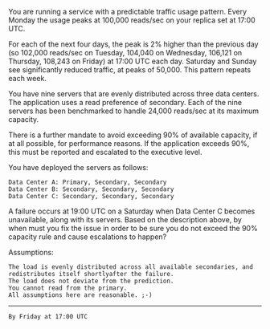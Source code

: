  You are running a service with a predictable traffic usage pattern. Every Monday the usage peaks at 100,000 reads/sec on your replica set at 17:00 UTC.

For each of the next four days, the peak is 2% higher than the previous day (so 102,000 reads/sec on Tuesday, 104,040 on Wednesday, 106,121 on Thursday, 108,243 on Friday) at 17:00 UTC each day. Saturday and Sunday see significantly reduced traffic, at peaks of 50,000. This pattern repeats each week.

You have nine servers that are evenly distributed across three data centers. The application uses a read preference of secondary. Each of the nine servers has been benchmarked to handle 24,000 reads/sec at its maximum capacity.

There is a further mandate to avoid exceeding 90% of available capacity, if at all possible, for performance reasons. If the application exceeds 90%, this must be reported and escalated to the executive level.

You have deployed the servers as follows:

    Data Center A: Primary, Secondary, Secondary
    Data Center B: Secondary, Secondary, Secondary
    Data Center C: Secondary, Secondary, Secondary

A failure occurs at 19:00 UTC on a Saturday when Data Center C becomes unavailable, along with its servers. Based on the description above, by when must you fix the issue in order to be sure you do not exceed the 90% capacity rule and cause escalations to happen?

Assumptions:

    The load is evenly distributed across all available secondaries, and redistributes itself shortlyafter the failure.
    The load does not deviate from the prediction.
    You cannot read from the primary.
    All assumptions here are reasonable. ;-)

----
	
	By Friday at 17:00 UTC

